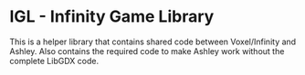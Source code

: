 # IGL - Infinity Game Library

This is a helper library that contains shared code between Voxel/Infinity and Ashley. Also contains the required code to make
Ashley work without the complete LibGDX code.
